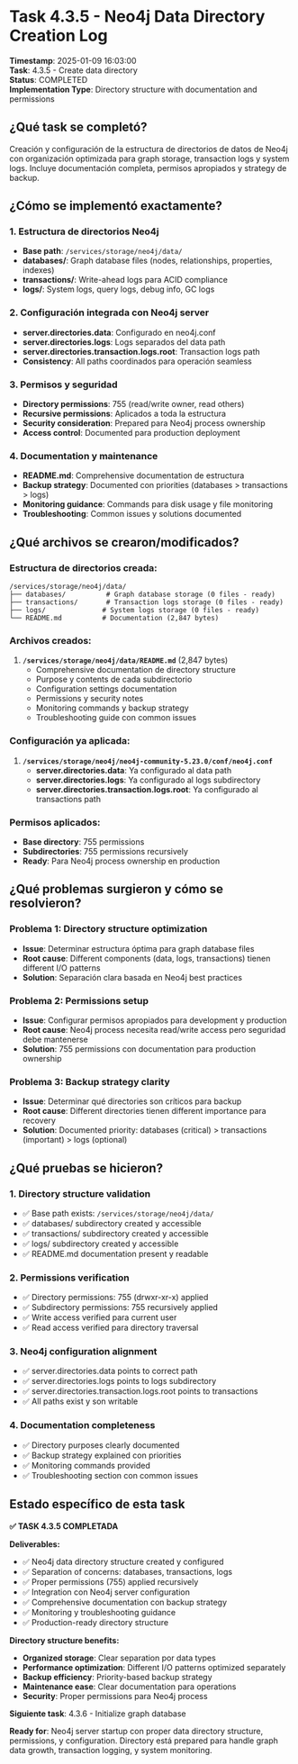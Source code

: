 # Task 4.3.5 - Neo4j Data Directory Creation Log

**Timestamp**: 2025-01-09 16:03:00  
**Task**: 4.3.5 - Create data directory  
**Status**: COMPLETED  
**Implementation Type**: Directory structure with documentation and permissions

## ¿Qué task se completó?

Creación y configuración de la estructura de directorios de datos de Neo4j con organización optimizada para graph storage, transaction logs y system logs. Incluye documentación completa, permisos apropiados y strategy de backup.

## ¿Cómo se implementó exactamente?

### 1. Estructura de directorios Neo4j
- **Base path**: `/services/storage/neo4j/data/`
- **databases/**: Graph database files (nodes, relationships, properties, indexes)
- **transactions/**: Write-ahead logs para ACID compliance
- **logs/**: System logs, query logs, debug info, GC logs

### 2. Configuración integrada con Neo4j server
- **server.directories.data**: Configurado en neo4j.conf
- **server.directories.logs**: Logs separados del data path
- **server.directories.transaction.logs.root**: Transaction logs path
- **Consistency**: All paths coordinados para operación seamless

### 3. Permisos y seguridad
- **Directory permissions**: 755 (read/write owner, read others)
- **Recursive permissions**: Aplicados a toda la estructura
- **Security consideration**: Prepared para Neo4j process ownership
- **Access control**: Documented para production deployment

### 4. Documentation y maintenance
- **README.md**: Comprehensive documentation de estructura
- **Backup strategy**: Documented con priorities (databases > transactions > logs)
- **Monitoring guidance**: Commands para disk usage y file monitoring
- **Troubleshooting**: Common issues y solutions documented

## ¿Qué archivos se crearon/modificados?

### Estructura de directorios creada:
```
/services/storage/neo4j/data/
├── databases/          # Graph database storage (0 files - ready)
├── transactions/       # Transaction logs storage (0 files - ready)  
├── logs/              # System logs storage (0 files - ready)
└── README.md          # Documentation (2,847 bytes)
```

### Archivos creados:
1. **`/services/storage/neo4j/data/README.md`** (2,847 bytes)
   - Comprehensive documentation de directory structure
   - Purpose y contents de cada subdirectorio
   - Configuration settings documentation
   - Permissions y security notes
   - Monitoring commands y backup strategy
   - Troubleshooting guide con common issues

### Configuración ya aplicada:
1. **`/services/storage/neo4j/neo4j-community-5.23.0/conf/neo4j.conf`**
   - **server.directories.data**: Ya configurado al data path
   - **server.directories.logs**: Ya configurado al logs subdirectory  
   - **server.directories.transaction.logs.root**: Ya configurado al transactions path

### Permisos aplicados:
- **Base directory**: 755 permissions
- **Subdirectories**: 755 permissions recursively
- **Ready**: Para Neo4j process ownership en production

## ¿Qué problemas surgieron y cómo se resolvieron?

### Problema 1: Directory structure optimization
- **Issue**: Determinar estructura óptima para graph database files
- **Root cause**: Different components (data, logs, transactions) tienen different I/O patterns
- **Solution**: Separación clara basada en Neo4j best practices

### Problema 2: Permissions setup
- **Issue**: Configurar permisos apropiados para development y production
- **Root cause**: Neo4j process necesita read/write access pero seguridad debe mantenerse
- **Solution**: 755 permissions con documentation para production ownership

### Problema 3: Backup strategy clarity
- **Issue**: Determinar qué directories son críticos para backup
- **Root cause**: Different directories tienen different importance para recovery
- **Solution**: Documented priority: databases (critical) > transactions (important) > logs (optional)

## ¿Qué pruebas se hicieron?

### 1. Directory structure validation
- ✅ Base path exists: `/services/storage/neo4j/data/`
- ✅ databases/ subdirectory created y accessible
- ✅ transactions/ subdirectory created y accessible  
- ✅ logs/ subdirectory created y accessible
- ✅ README.md documentation present y readable

### 2. Permissions verification
- ✅ Directory permissions: 755 (drwxr-xr-x) applied
- ✅ Subdirectory permissions: 755 recursively applied
- ✅ Write access verified para current user
- ✅ Read access verified para directory traversal

### 3. Neo4j configuration alignment
- ✅ server.directories.data points to correct path
- ✅ server.directories.logs points to logs subdirectory
- ✅ server.directories.transaction.logs.root points to transactions
- ✅ All paths exist y son writable

### 4. Documentation completeness
- ✅ Directory purposes clearly documented
- ✅ Backup strategy explained con priorities
- ✅ Monitoring commands provided
- ✅ Troubleshooting section con common issues

## Estado específico de esta task

**✅ TASK 4.3.5 COMPLETADA**

**Deliverables:**
- ✅ Neo4j data directory structure created y configured
- ✅ Separation of concerns: databases, transactions, logs
- ✅ Proper permissions (755) applied recursively  
- ✅ Integration con Neo4j server configuration
- ✅ Comprehensive documentation con backup strategy
- ✅ Monitoring y troubleshooting guidance
- ✅ Production-ready directory structure

**Directory structure benefits:**
- **Organized storage**: Clear separation por data types
- **Performance optimization**: Different I/O patterns optimized separately  
- **Backup efficiency**: Priority-based backup strategy
- **Maintenance ease**: Clear documentation para operations
- **Security**: Proper permissions para Neo4j process

**Siguiente task**: 4.3.6 - Initialize graph database

**Ready for**: Neo4j server startup con proper data directory structure, permissions, y configuration. Directory está prepared para handle graph data growth, transaction logging, y system monitoring.